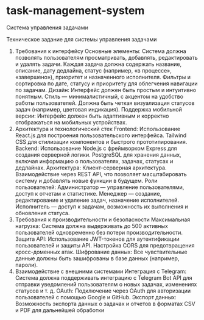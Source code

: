 # task-management-system
Система управления задачами

Техническое задание для системы управления задачами
1. Требования к интерфейсу
Основные элементы:
Система должна позволять пользователям просматривать, добавлять, редактировать и удалять задачи.
Каждая задача должна содержать название, описание, дату дедлайна, статус (например, «в процессе», «завершено»), приоритет и назначенного исполнителя.
Фильтры и сортировка по дате, статусу и приоритету для облегчения навигации по задачам.
Дизайн:
Интерфейс должен быть простым и интуитивно понятным.
Стиль — минималистичный, с акцентом на удобство работы пользователей.
Должна быть четкая визуализация статусов задач (например, цветовая индикация).
Поддержка мобильной версии:
Интерфейс должен быть адаптивным и корректно отображаться на мобильных устройствах.
2. Архитектура и технологический стек
Frontend:
Использование React.js для построения пользовательского интерфейса.
Tailwind CSS для стилизации компонентов и быстрого прототипирования.
Backend:
Использование Node.js с фреймворком Express для создания серверной логики.
PostgreSQL для хранения данных, включая информацию о пользователях, задачах, статусах и дедлайнах.
Архитектура:
Клиент-серверная архитектура.
Взаимодействие через REST API, что позволяет масштабировать систему и добавлять новые функции в будущем.
Роли пользователей:
Администратор — управление пользователями, доступ к отчетам и статистике.
Менеджер — создание, редактирование и удаление задач, назначение исполнителей.
Исполнитель — доступ к задачам, возможность их выполнения и обновления статуса.
3. Требования к производительности и безопасности
Максимальная нагрузка:
Система должна выдерживать до 500 активных пользователей одновременно без потери производительности.
Защита API:
Использование JWT-токенов для аутентификации пользователей и защиты API.
Настройка CORS для предотвращения кросс-доменных атак.
Шифрование данных:
Все чувствительные данные должны быть зашифрованы в базе данных (например, пароли).
4. Взаимодействие с внешними системами
Интеграция с Telegram:
Система должна поддерживать интеграцию с Telegram Bot API для отправки уведомлений пользователям о новых задачах, изменениях статусов и т. д.
OAuth:
Подключение через OAuth для авторизации пользователей с помощью Google и GitHub.
Экспорт данных:
Возможность экспорта данных о задачах и отчетов в форматах CSV и PDF для дальнейшей обработки
